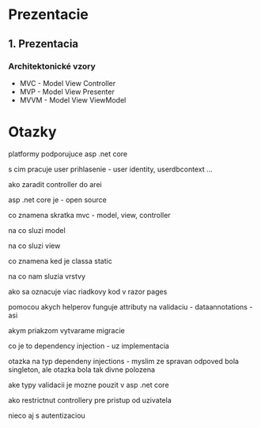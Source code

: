 # Prezentacie
## 1. Prezentacia
### Architektonické vzory
  - MVC - Model View Controller
  - MVP - Model View Presenter
  - MVVM - Model View ViewModel
#### 

# Otazky 
platformy podporujuce asp .net core


s cim pracuje user prihlasenie - user identity, userdbcontext ...


ako zaradit controller do arei


asp .net core je - open source


co znamena skratka mvc - model, view, controller


na co sluzi model


na co sluzi view


co znamena ked je classa static


na co nam sluzia vrstvy


ako sa oznacuje viac riadkovy kod v razor pages


pomocou akych helperov funguje attributy na validaciu - dataannotations - asi


akym priakzom vytvarame migracie


co je to dependency injection - uz implementacia


otazka na typ dependeny injections - myslim ze spravan odpoved bola singleton, ale otazka bola tak divne polozena


ake typy validacii je mozne pouzit v asp .net core


ako restrictnut controllery pre pristup od uzivatela


nieco aj s autentizaciou
